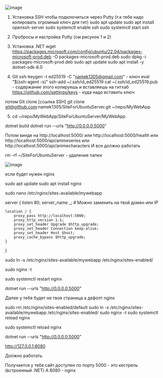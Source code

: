 ![image](https://github.com/user-attachments/assets/faa87a4d-9e3f-4db7-a21d-421869319b77)

1. Установка SSH чтобы подключиться через Putty (т.к тебе надо копировать огромный ключ для гит)
sudo apt update
sudo apt install openssh-server
sudo systemctl enable ssh
sudo systemctl start ssh

2. Пробросы и настройка Putty (см рисунок 1 и 2)

3. Установка .NET
wget https://packages.microsoft.com/config/ubuntu/22.04/packages-microsoft-prod.deb -O packages-microsoft-prod.deb
sudo dpkg -i packages-microsoft-prod.deb
sudo apt update
sudo apt install -y dotnet-sdk-8.0

4. Git
ssh-keygen -t ed25519 -C "namek1305@gmail.com" - ключ
eval "$(ssh-agent -s)"
ssh-add ~/.ssh/id_ed25519
cat ~/.ssh/id_ed25519.pub - содержание этого копируешь и вставляешь на гитхаб
https://github.com/settings/keys - куда надо вставить ключ

потом Git clone [ссылка SSH]
git clone git@github.com:namek1305/SiteForUbuntuServer.git ~/repo/MyWebApp

5. cd ~/repo/MyWebApp/SiteForUbuntuServer/MyWebApp

dotnet build
dotnet run --urls "http://0.0.0.0:5000"


Потом  винде на http://localhost:5000/ или http://localhost:5000/health или http://localhost:5000/api/animeseries или http://localhost:5000/api/animecharacters
И все должно работать


 rm -rf ~/SiteForUbuntuServer  - удаление папки


![image](https://github.com/user-attachments/assets/23187891-b993-4c3f-b38a-34d94b29e65f)


если будет нужен nginx

sudo apt update
sudo apt install nginx


sudo nano /etc/nginx/sites-available/mywebapp


server {
    listen 80;
    server_name _;  # Можно заменить на твой домен или IP

    location / {
        proxy_pass http://localhost:5000;
        proxy_http_version 1.1;
        proxy_set_header Upgrade $http_upgrade;
        proxy_set_header Connection keep-alive;
        proxy_set_header Host $host;
        proxy_cache_bypass $http_upgrade;
    }
}


sudo ln -s /etc/nginx/sites-available/mywebapp /etc/nginx/sites-enabled/

sudo nginx -t

sudo systemctl restart nginx

dotnet run --urls "http://0.0.0.0:5000"


Далее у тебя будет не твоя страница а дефолт nginx

sudo rm /etc/nginx/sites-enabled/default
sudo ln -s /etc/nginx/sites-available/mywebapp /etc/nginx/sites-enabled/
sudo nginx -t
sudo systemctl reload nginx


sudo systemctl reload nginx

dotnet run --urls "http://0.0.0.0:5000"

http://127.0.0.1:8080

Должно работать


Получается у тебя сайт доступен по порту 5000 - это кестрель (встроенный .NET)
А 8080 - nginx
